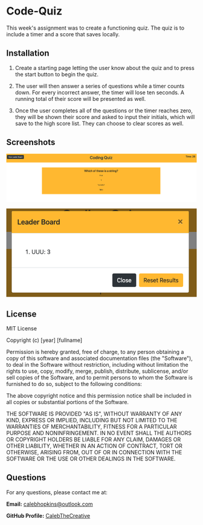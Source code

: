 # Code-Quiz

This week's assignment was to create a functioning quiz. The quiz is to include a timer and a score that saves locally.

## Installation

1) Create a starting page letting the user know about the quiz and to press the start button to begin the quiz.

2) The user will then answer a series of questions while a timer counts down. For every incorrect answer, the timer will lose ten seconds. A running total of their score will be presented as well.

3) Once the user completes all of the questions or the timer reaches zero, they will be shown their score and asked to input their initials, which will save to the high score list. They can choose to clear scores as well.

## Screenshots

![quiz question and choices](Images/quiz-display.png)

![leaderboard](Images/leaderboard-display.png)

## License

MIT License

Copyright (c) [year] [fullname]

Permission is hereby granted, free of charge, to any person obtaining a copy
of this software and associated documentation files (the "Software"), to deal
in the Software without restriction, including without limitation the rights
to use, copy, modify, merge, publish, distribute, sublicense, and/or sell
copies of the Software, and to permit persons to whom the Software is
furnished to do so, subject to the following conditions:

The above copyright notice and this permission notice shall be included in all
copies or substantial portions of the Software.

THE SOFTWARE IS PROVIDED "AS IS", WITHOUT WARRANTY OF ANY KIND, EXPRESS OR
IMPLIED, INCLUDING BUT NOT LIMITED TO THE WARRANTIES OF MERCHANTABILITY,
FITNESS FOR A PARTICULAR PURPOSE AND NONINFRINGEMENT. IN NO EVENT SHALL THE
AUTHORS OR COPYRIGHT HOLDERS BE LIABLE FOR ANY CLAIM, DAMAGES OR OTHER
LIABILITY, WHETHER IN AN ACTION OF CONTRACT, TORT OR OTHERWISE, ARISING FROM,
OUT OF OR IN CONNECTION WITH THE SOFTWARE OR THE USE OR OTHER DEALINGS IN THE
SOFTWARE.

## Questions

For any questions, please contact me at:

**Email:** calebhopkins@outlook.com

**GitHub Profile:** [CalebTheCreative]("https://github.com/CalebTheCreative")